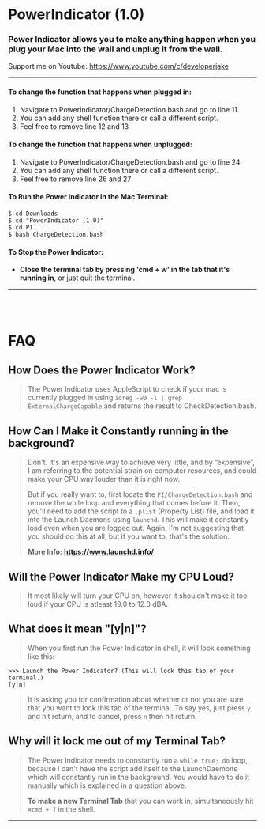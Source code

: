 # PowerIndicator (1.0)
### Power Indicator allows you to make anything happen when you plug your Mac into the wall and unplug it from the wall.
Support me on Youtube: https://www.youtube.com/c/developerjake

<hr>




#### To change the function that happens when plugged in:
   1) Navigate to PowerIndicator/ChargeDetection.bash and go to line 11. 
   2) You can add any shell function there or call a different script. 
   3) Feel free to remove line 12 and 13


#### To change the function that happens when unplugged:
   1) Navigate to PowerIndicator/ChargeDetection.bash and go to line 24. 
   2) You can add any shell function there or call a different script. 
   3) Feel free to remove line 26 and 27



#### To Run the Power Indicator in the Mac Terminal:
```shell
$ cd Downloads
$ cd "PowerIndicator (1.0)"
$ cd PI
$ bash ChargeDetection.bash
```


#### To Stop the Power Indicator: 
   - **Close the terminal tab by pressing 'cmd + w' in the tab that it's running in**, or just quit the terminal.

<hr>
<br><br>

# FAQ

## How Does the Power Indicator Work?
> The Power Indicator uses AppleScript to check if your mac is currently plugged in using `ioreg -w0 -l | grep ExternalChargeCapable` and returns the
> result to CheckDetection.bash. 

## How Can I Make it Constantly running in the background?
> Don't. It's an expensive way to achieve very little, and by “expensive”, I am referring to the potential strain on computer resources, and could 
> make your CPU way louder than it is right now.
> 
> But if you really want to, first locate the `PI/ChargeDetection.bash` and remove the while loop and everything that comes before it.
> Then, you'll need to add the script to a `.plist` (Property List) file, and load it into the Launch Daemons using `launchd`. This will make it constantly
> load even when you are logged out. Again, I'm not suggesting that you should do this at all, but if you want to, that's the solution.
> 
> **More Info: https://www.launchd.info/**

## Will the Power Indicator Make my CPU Loud?
> It most likely will turn your CPU on, however it shouldn't make it too loud if your CPU is atleast 19.0 to 12.0 dBA. 

## What does it mean "[y|n]"?
> When you first run the Power Indicator in shell, it will look something like this:
```shell
>>> Launch the Power Indicator? (This will lock this tab of your terminal.)
[y|n]
```
> It is asking you for confirmation about whether or not you are sure that you want to lock this tab of the terminal. To say yes, just press `y` and hit return,
> and to cancel, press `n` then hit return. 

## Why will it lock me out of my Terminal Tab?
> The Power Indicator needs to constantly run a `while true; do` loop, because I can't have the script add itself to the LaunchDaemons which will constantly
> run in the background. You would have to do it manually which is explained in a question above.
> 
> **To make a new Terminal Tab** that you can work in, simultaneously hit `⌘cmd + T` in the shell.

<hr>

